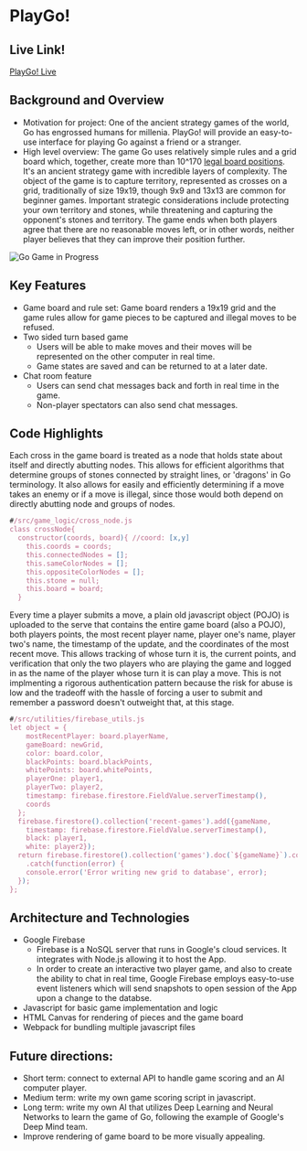 # PlayGo!

## Live Link!
[PlayGo! Live](http://playgo.jonahlipsky.io "PlayGo! Live")

## Background and Overview
  * Motivation for project: One of the ancient strategy games of the world, Go has engrossed humans for millenia. PlayGo! will provide an easy-to-use interface for playing Go against a friend or a stranger. 
  * High level overview: The game Go uses relatively simple rules and a grid board which, together, create more than 10^170  [legal board positions](https://tromp.github.io/go/legal.html). It's an ancient strategy game with incredible layers of complexity. The object of the game is to capture territory, represented as crosses on a grid, traditionally of size 19x19, though 9x9 and 13x13 are common for beginner games. Important strategic considerations include protecting your own territory and stones, while threatening and capturing the opponent's stones and territory. The game ends when both players agree that there are no reasonable moves left, or in other words, neither player believes that they can improve their position further.

![Go Game in Progress](https://github.com/jonahlipsky/job_search_js_project/blob/master/src/images/go-game-with-moves-and-chat.png)

## Key Features
  * Game board and rule set: Game board renders a 19x19 grid and the game rules allow for game pieces to be captured and illegal moves to be refused.
  * Two sided turn based game
    * Users will be able to make moves and their moves will be represented on the other computer in real time.
    * Game states are saved and can be returned to at a later date.
  * Chat room feature
    * Users can send chat messages back and forth in real time in the game. 
    * Non-player spectators can also send chat messages.
  
## Code Highlights

Each cross in the game board is treated as a node that holds state about itself and directly abutting nodes. This allows for efficient algorithms that determine groups of stones connected by straight lines, or 'dragons' in Go terminology. It also allows for easily and efficiently determining if a move takes an enemy or if a move is illegal, since those would both depend on directly abutting node and groups of nodes.

```javascript
#/src/game_logic/cross_node.js
class crossNode{
  constructor(coords, board){ //coord: [x,y]
    this.coords = coords;
    this.connectedNodes = [];
    this.sameColorNodes = [];
    this.oppositeColorNodes = [];
    this.stone = null;
    this.board = board;
  }
```

Every time a player submits a move, a plain old javascript object (POJO) is uploaded to the serve that contains the entire game board (also a POJO), both players points, the most recent player name, player one's name, player two's name, the timestamp of the update, and the coordinates of the most recent move. This allows tracking of whose turn it is, the current points, and verification that only the two players who are playing the game and logged in as the name of the player whose turn it is can play a move. This is not implmenting a rigorous authentication pattern because the risk for abuse is low and the tradeoff with the hassle of forcing a user to submit and remember a password doesn't outweight that, at this stage. 

```javascript
#/src/utilities/firebase_utils.js
let object = {
    mostRecentPlayer: board.playerName,
    gameBoard: newGrid,
    color: board.color,
    blackPoints: board.blackPoints,
    whitePoints: board.whitePoints,
    playerOne: player1,
    playerTwo: player2,
    timestamp: firebase.firestore.FieldValue.serverTimestamp(),
    coords
  };
  firebase.firestore().collection('recent-games').add({gameName, 
    timestamp: firebase.firestore.FieldValue.serverTimestamp(),
    black: player1,
    white: player2});
  return firebase.firestore().collection('games').doc(`${gameName}`).collection('boards').add(object)
    .catch(function(error) {
    console.error('Error writing new grid to database', error);
  });
};
```
  
## Architecture and Technologies
  * Google Firebase
    * Firebase is a NoSQL server that runs in Google's cloud services. It integrates with Node.js allowing it to host the App. 
    * In order to create an interactive two player game, and also to create the ability to chat in real time, Google Firebase employs easy-to-use event listeners which will send snapshots to open session of the App upon a change to the databse.
  * Javascript for basic game implementation and logic
  * HTML Canvas for rendering of pieces and the game board
  * Webpack for bundling multiple javascript files
  
## Future directions: 
  * Short term: connect to external API to handle game scoring and an AI computer player.
  * Medium term: write my own game scoring script in javascript.
  * Long term: write my own AI that utilizes Deep Learning and Neural Networks to learn the game of Go, following the example of Google's Deep Mind team.
  * Improve rendering of game board to be more visually appealing.
